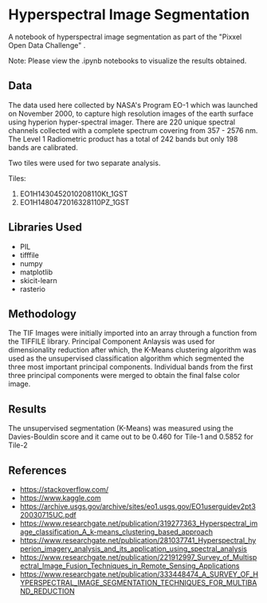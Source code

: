 # Hyperspectral Image Segmentation
A notebook of hyperspectral image segmentation as part of the "Pixxel Open Data Challenge" . 

Note: Please view the .ipynb notebooks to visualize the results obtained.

## Data
The data used here collected by NASA's Program EO-1 which was launched on November 2000, to capture high resolution images of the earth surface using hyperion hyper-spectral imager. There are 220 unique spectral channels collected with a complete
spectrum covering from 357 - 2576 nm. The Level 1 Radiometric product
has a total of 242 bands but only 198 bands are calibrated. 

Two tiles were used for two separate analysis.

Tiles:
1. EO1H1430452010208110Kt_1GST
2. EO1H1480472016328110PZ_1GST

## Libraries Used

* PIL
* tifffile
* numpy
* matplotlib
* skicit-learn
* rasterio

## Methodology

The TIF Images were initially imported into an array through a function from the TIFFILE library. Principal Component Anlaysis was used for dimensionality reduction after which, the K-Means clustering algorithm was used as the unsupervised classification algorithm which segmented the three most important principal components. Individual bands from the first three principal components were merged to obtain the final false color image.

## Results


The unsupervised segmentation (K-Means) was measured using the Davies-Bouldin score and it came out to be 0.460 for Tile-1 and 0.5852 for Tile-2



## References
* https://stackoverflow.com/
* https://www.kaggle.com
* https://archive.usgs.gov/archive/sites/eo1.usgs.gov/EO1userguidev2pt320030715UC.pdf
* https://www.researchgate.net/publication/319277363_Hyperspectral_image_classification_A_k-means_clustering_based_approach
* https://www.researchgate.net/publication/281037741_Hyperspectral_hyperion_imagery_analysis_and_its_application_using_spectral_analysis
* https://www.researchgate.net/publication/221912997_Survey_of_Multispectral_Image_Fusion_Techniques_in_Remote_Sensing_Applications
* https://www.researchgate.net/publication/333448474_A_SURVEY_OF_HYPERSPECTRAL_IMAGE_SEGMENTATION_TECHNIQUES_FOR_MULTIBAND_REDUCTION
